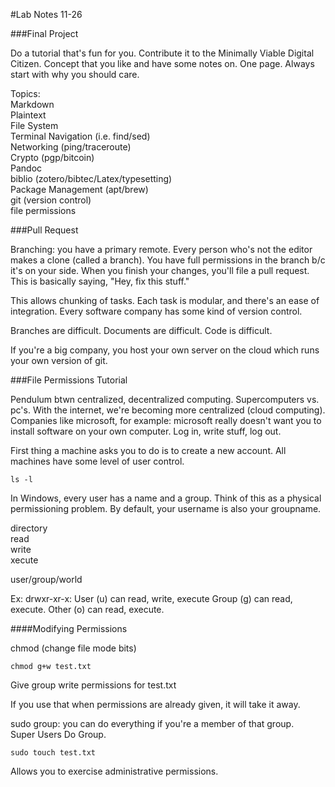 #Lab Notes 11-26

###Final Project

Do a tutorial that's fun for you. Contribute it to the Minimally Viable Digital Citizen. Concept that you like and have some notes on. One page. Always start with why you should care.

Topics:  
Markdown  
Plaintext  
File System  
Terminal Navigation (i.e. find/sed)  
Networking (ping/traceroute)  
Crypto (pgp/bitcoin)  
Pandoc  
biblio (zotero/bibtec/Latex/typesetting)  
Package Management (apt/brew)  
git (version control)  
file permissions

###Pull Request

Branching: you have a primary remote. Every person who's not the editor makes a clone (called a branch). You have full permissions in the branch b/c it's on your side. When you finish your changes, you'll file a pull request. This is basically saying, "Hey, fix this stuff."

This allows chunking of tasks. Each task is modular, and there's an ease of integration. Every software company has some kind of version control.

Branches are difficult. Documents are difficult. Code is difficult.

If you're a big company, you host your own server on the cloud which runs your own version of git.

###File Permissions Tutorial

Pendulum btwn centralized, decentralized computing. Supercomputers vs. pc's. With the internet, we're becoming more centralized (cloud computing). Companies like microsoft, for example: microsoft really doesn't want you to install software on your own computer. Log in, write stuff, log out.

First thing a machine asks you to do is to create a new account. All machines have some level of user control.

	ls -l

In Windows, every user has a name and a group. Think of this as a physical permissioning problem. By default, your username is also your groupname.

directory  
read  
write  
xecute

user/group/world

Ex: drwxr-xr-x:
User (u) can read, write, execute
Group (g) can read, execute.
Other (o) can read, execute.

####Modifying Permissions

chmod (change file mode bits)

	chmod g+w test.txt

Give group write permissions for test.txt

If you use that when permissions are already given, it will take it away.

sudo group: you can do everything if you're a member of that group.  
Super Users Do Group.

	sudo touch test.txt

Allows you to exercise administrative permissions.